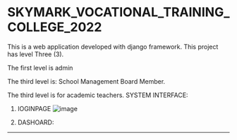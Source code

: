 # SKYMARK_VOCATIONAL_TRAINING_COLLEGE_2022


This is a web application developed with django framework.
This project has level Three (3).

The first level is admin

The third level is:
School Management Board Member.

The third level is for academic teachers.
SYSTEM INTERFACE:

1. lOGINPAGE
![image](https://user-images.githubusercontent.com/60255981/204522997-2296145d-0e51-43b3-bea4-78adc3f61fa2.png)

2. DASHOARD:

---
